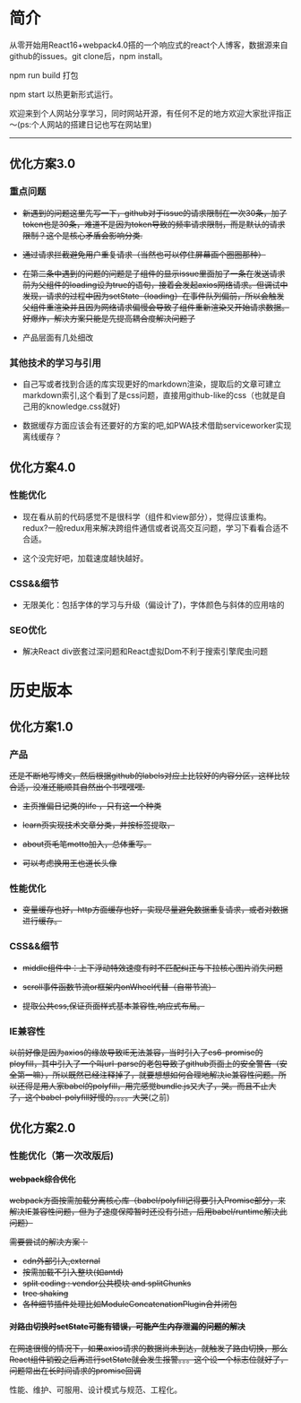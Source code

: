 # 简介

从零开始用React16+webpack4.0搭的一个响应式的react个人博客，数据源来自github的issues。git clone后，npm install。

npm run build 打包

npm start 以热更新形式运行。

欢迎来到个人网站分享学习，同时网站开源，有任何不足的地方欢迎大家批评指正～(ps:个人网站的搭建日记也写在网站里)

---



## 优化方案3.0

### 重点问题

* ~~新遇到的问题这里先写一下，github对于issue的请求限制在一次30条，加了token也是30条，难道不是因为token导致的频率请求限制，而是默认的请求限制？这个是核心矛盾会影响分类.~~

* ~~通过请求拦截避免用户重复请求（当然也可以停住屏幕画个圈圈那种）~~

* ~~在第二条中遇到的问题的问题是子组件的显示issue里面加了一条在发送请求前为父组件的loading设为true的语句，接着会发起axios网络请求。但调试中发现，请求的过程中因为setState（loading）在事件队列偏前，所以会触发父组件重渲染并且因为网络请求偏慢会导致子组件重新渲染又开始请求数据。好爆炸，解决方案只能是先提高耦合度解决问题了~~

* 产品层面有几处细改


### 其他技术的学习与引用

* 自己写或者找到合适的库实现更好的markdown渲染，提取后的文章可建立markdown索引,这个看到了是css问题，直接用github-like的css（也就是自己用的knowledge.css就好)

* 数据缓存方面应该会有还要好的方案的吧,如PWA技术借助serviceworker实现离线缓存？

## 优化方案4.0

### 性能优化

* 现在看从前的代码感觉不是很科学（组件和view部分），觉得应该重构。redux?一般redux用来解决跨组件通信或者说高交互问题，学习下看看合适不合适。

* 这个没完好吧，加载速度越快越好。

### CSS&&细节

* 无限美化：包括字体的学习与升级（偏设计了)，字体颜色与斜体的应用啥的

### SEO优化

* 解决React div嵌套过深问题和React虚拟Dom不利于搜索引擎爬虫问题


# 历史版本

## 优化方案1.0

### 产品

~~还是不断地写博文，然后根据github的labels对应上比较好的内容分区，这样比较合适，没准还能顺其自然出个书嘿嘿嘿.~~

* ~~主页推偏日记类的life ，只有这一个种类~~

* ~~learn页实现技术文章分类，并按标签提取，~~

* ~~about页毛笔motto加入，总体重写。~~

* ~~可以考虑换用王也道长头像~~

### 性能优化

* ~~变量缓存也好，http方面缓存也好，实现尽量避免数据重复请求，或者对数据进行缓存。~~ 

### CSS&&细节

* ~~middle组件中：上下浮动特效速度有时不匹配纠正与下拉核心图片消失问题~~

* ~~scroll事件函数节流or框架内onWheel代替（自带节流）~~

* ~~提取公共css,保证页面样式基本兼容性,响应式布局。~~


### IE兼容性

~~以前好像是因为axios的缘故导致IE无法兼容，当时引入了es6-promise的ployfill，其中引入了一个叫url-parse的老包导致了github页面上的安全警告（安全第一嘛），所以既然已经注释掉了，就要想想如何合理地解决ie兼容性问题。所以还得是用人家babel的polyfill，用完感觉bundle.js又大了，哭。而且不止大了，这个babel-polyfill好慢的。。。。大哭~~(之前)

## 优化方案2.0

### 性能优化（第一次改版后)

#### ~~webpack综合优化~~

~~webpack方面按需加载分离核心库（babel/polyfill记得要引入Promise部分，来解决IE兼容性问题，但为了速度保障暂时还没有引进，后用babel/runtime解决此问题）~~

~~需要尝试的解决方案：~~

* ~~cdn外部引入,external~~
* ~~按需加载不引入整块(如antd)~~
* ~~split coding : vendor公共模块 and splitChunks~~
* ~~tree shaking~~
* ~~各种细节插件处理比如ModuleConcatenationPlugin合并闭包~~



#### ~~对路由切换时setState可能有错误，可能产生内存泄漏的问题的解决~~

~~在网速很慢的情况下，如果axios请求的数据尚未到达，就触发了路由切换，那么React组件销毁之后再进行setState就会发生报警。。。这个设一个标志位就好了，问题常出在长时间请求的promise回调~~



性能、维护、可服用、设计模式与规范、工程化。